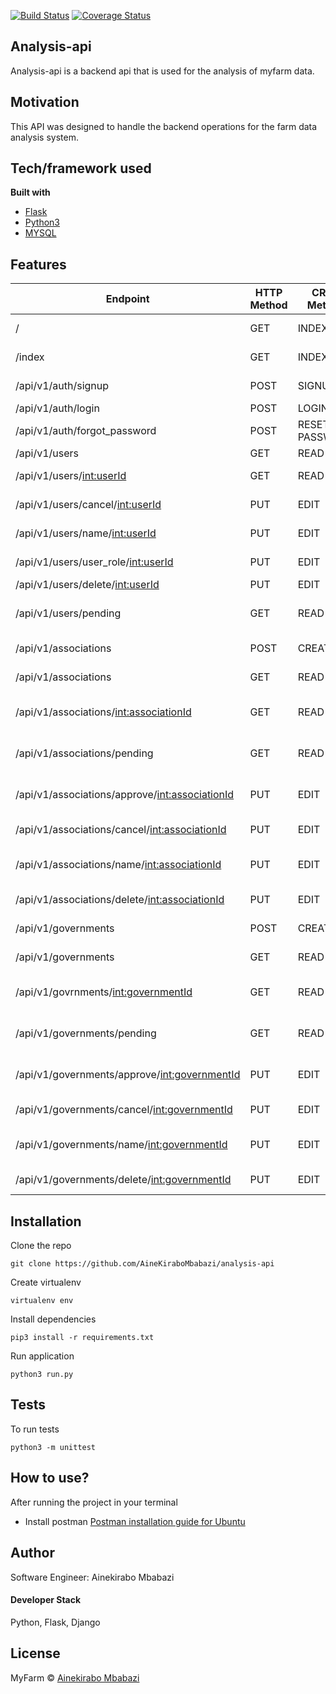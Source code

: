 
[![Build Status](https://travis-ci.org/AineKiraboMbabazi/analysis-api.svg?branch=users)](https://travis-ci.org/AineKiraboMbabazi/analysis-api)
[![Coverage Status](https://coveralls.io/repos/github/AineKiraboMbabazi/analysis-api/badge.svg?branch=master)](https://coveralls.io/github/AineKiraboMbabazi/analysis-api?branch=master)

## Analysis-api
Analysis-api is a backend api that is used for the analysis of myfarm data.

## Motivation
This API was designed to handle the backend operations for the farm data analysis system.

## Tech/framework used


<b>Built with</b>
- [Flask](http://flask.pocoo.org/docs/1.0/)
- [Python3](https://docs.python.org/3/)
- [MYSQL](https://www.mysql.com/)


## Features

|Endpoint   |  HTTP Method  |CRUD Method   |Result   |  
|---|---|---|---|
| / |GET   |INDEX   |  Loads the home page |
| /index  |GET   |INDEX   |  Loads the home page |
| /api/v1/auth/signup  |POST   |SIGNUP   |  Creates a user | 
| /api/v1/auth/login  |POST   |LOGIN   |   User login|  
| /api/v1/auth/forgot_password  |POST   |  RESET PASSWORD |   Reset Password|  
| /api/v1/users  |GET   |READ   |   Get all users| 
| /api/v1/users/<int:userId>  |GET   |READ   |   Get single user|
| /api/v1/users/cancel/<int:userId>  |PUT   |EDIT   |   Cancel single user|
| /api/v1/users/name/<int:userId>  |PUT   |EDIT   |   Update user name|
| /api/v1/users/user_role/<int:userId>  |PUT   |EDIT   |   Update user role|
| /api/v1/users/delete/<int:userId>  |PUT   |EDIT   |   Delete user |
| /api/v1/users/pending  |GET   |READ   |   Get all pending user accounts| 
| /api/v1/associations  |POST   |CREATE   |  Creates an association | 
| /api/v1/associations  |GET   |READ   |  Gets all associations |
| /api/v1/associations/<int:associationId> |GET   |READ   |  Fetch a single association | 
| /api/v1/associations/pending  |GET   |READ   |  Fetch pending associations |
| /api/v1/associations/approve/<int:associationId> |PUT   |EDIT   |  Approve association creation | 
| /api/v1/associations/cancel/<int:associationId> |PUT   |EDIT   |  cancel association  | 
| /api/v1/associations/name/<int:associationId> |PUT   |EDIT   |  Update association name  |
| /api/v1/associations/delete/<int:associationId> |PUT   |EDIT   |  Delete association   | 
| /api/v1/governments  |POST   |CREATE   |  Creates an government | 
| /api/v1/governments  |GET   |READ   |  Get all governments |
| /api/v1/govrnments/<int:governmentId> |GET   |READ   |  Fetch a single government |
| /api/v1/governments/pending  |GET   |READ   |  Fetch pending governments | 
| /api/v1/governments/approve/<int:governmentId> |PUT   |EDIT   |  Approve government creation | 
| /api/v1/governments/cancel/<int:governmentId> |PUT   |EDIT   |  cancel government  |
| /api/v1/governments/name/<int:governmentId> |PUT   |EDIT   |  Update government name  |
| /api/v1/governments/delete/<int:governmentId> |PUT   |EDIT   |  Delete government   | 

## Installation
Clone the repo
```
git clone https://github.com/AineKiraboMbabazi/analysis-api
```
Create virtualenv
```
virtualenv env
```
Install dependencies
```
pip3 install -r requirements.txt
```
Run application
```
python3 run.py
```

## Tests 
To run tests
```
python3 -m unittest
```

## How to use?
After running the project in your terminal
- Install postman
[Postman installation guide for Ubuntu](http://ubuntuhandbook.org/index.php/2018/09/install-postman-app-easily-via-snap-in-ubuntu-18-04/)

## Author
Software Engineer: Ainekirabo Mbabazi
#### Developer Stack
Python, Flask, Django

## License

MyFarm © [Ainekirabo Mbabazi]()
